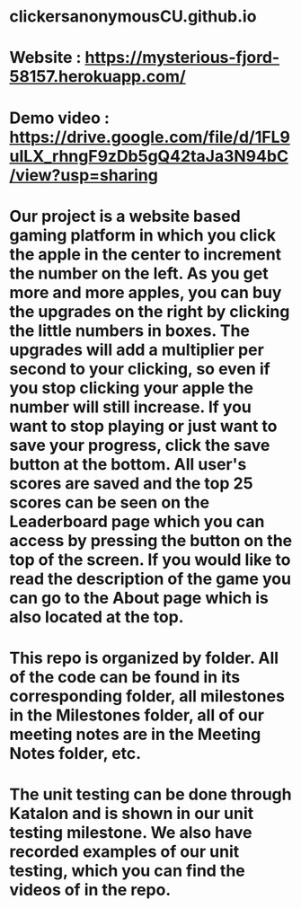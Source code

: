 # clickersanonymousCU.github.io
# Website : https://mysterious-fjord-58157.herokuapp.com/
# Demo video : https://drive.google.com/file/d/1FL9uILX_rhngF9zDb5gQ42taJa3N94bC/view?usp=sharing 
# Our project is a website based gaming platform in which you click the apple in the center to increment the number on the left. As you get more and more apples, you can buy the upgrades on the right by clicking the little numbers in boxes. The upgrades will add a multiplier per second to your clicking, so even if you stop clicking your apple the number will still increase. If you want to stop playing or just want to save your progress, click the save button at the bottom. All user's scores are saved and the top 25 scores can be seen on the Leaderboard page which you can access by pressing the button on the top of the screen. If you would like to read the description of the game you can go to the About page which is also located at the top. 
# This repo is organized by folder. All of the code can be found in its corresponding folder, all milestones in the Milestones folder, all of our meeting notes are in the Meeting Notes folder, etc. 
# The unit testing can be done through Katalon and is shown in our unit testing milestone. We also have recorded examples of our unit testing, which you can find the videos of in the repo. 
